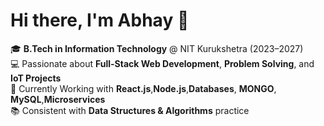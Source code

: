 # Hi there, I'm Abhay 👋

🎓 **B.Tech in Information Technology** @ NIT Kurukshetra (2023–2027)  
💻 Passionate about **Full-Stack Web Development**, **Problem Solving**, and **IoT Projects**  
🚀 Currently Working with **React.js**,**Node.js**,**Databases**, **MONGO**, **MySQL**,**Microservices**  
📚 Consistent with **Data Structures & Algorithms** practice  
